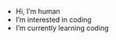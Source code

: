 - Hi, I’m human
- I’m interested in coding
- I’m currently learning coding


<!---
HENlengzai/HENlengzai is a ✨ special ✨ repository because its `README.md` (this file) appears on your GitHub profile.
You can click the Preview link to take a look at your changes.
--->
